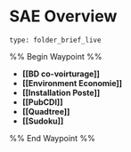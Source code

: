 # SAE Overview
 
```ccard
type: folder_brief_live
```
 
%% Begin Waypoint %%
- **[[BD co-voirturage]]**
- **[[Environment Economie]]**
- **[[Installation Poste]]**
- **[[PubCDI]]**
- **[[Quadtree]]**
- **[[Sudoku]]**

%% End Waypoint %%

